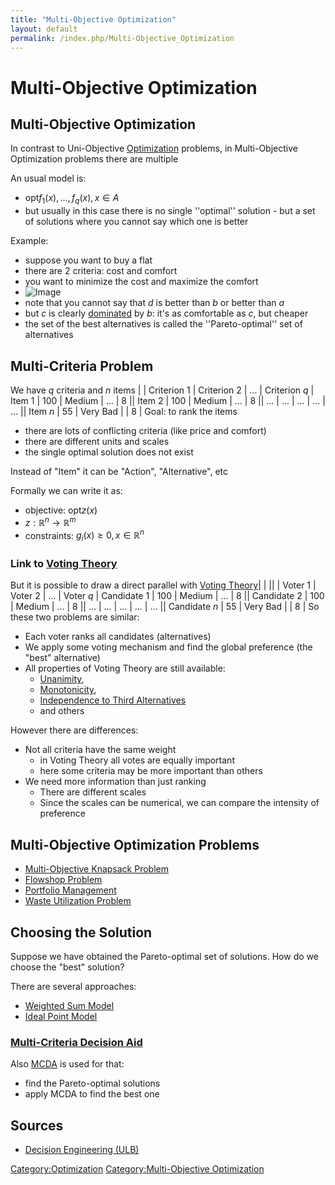 ```yaml
---
title: "Multi-Objective Optimization"
layout: default
permalink: /index.php/Multi-Objective_Optimization
---
```


# Multi-Objective Optimization

## Multi-Objective Optimization
In contrast to Uni-Objective [Optimization](Optimization) problems, in Multi-Objective Optimization problems there are multiple 

An usual model is:
- $\text{opt} f_1(x), ..., f_q(x), x \in A$
- but usually in this case there is no single ''optimal'' solution - but a set of solutions where you cannot say which one is better  


Example:
- suppose you want to buy a flat 
- there are 2 criteria: cost and comfort
- you want to minimize the cost and maximize the comfort 
- <img src="https://raw.github.com/alexeygrigorev/wiki-figures/master/ulb/de/moo/moo-illustration.png" alt="Image">
- note that you cannot say that $d$ is better than $b$ or better than $a$ 
- but $c$ is clearly [dominated](Dominance) by $b$: it's as comfortable as $c$, but cheaper
- the set of the best alternatives is called the ''Pareto-optimal'' set of alternatives


## Multi-Criteria Problem
We have $q$ criteria and $n$ items
|     |  Criterion 1  |  Criterion 2  |  ...  |  Criterion $q$  |  Item 1  |  100  |  Medium  |  ...  |  8 ||  Item 2  |  100  |  Medium  |  ...  |  8 ||  ...  |  ...  |  ...  |  ...  |  ... ||  Item $n$  |  55  |  Very Bad  |   |  8 |
Goal: to rank the items 
- there are lots of conflicting criteria (like price and comfort)
- there are different units and scales
- the single optimal solution does not exist

Instead of "Item" it can be "Action", "Alternative", etc

Formally we can write it as:
- objective: $\text{opt} z(x)$
- $z: \mathbb{R}^n \to \mathbb{R}^m$
- constraints: $g_i(x) \geqslant 0, x \in \mathbb{R}^n$


### Link to [Voting Theory](Voting_Theory)
But it is possible to draw a direct parallel with [Voting Theory](Voting_Theory)|   | ||                |  Voter 1  |  Voter 2  |  ...  |  Voter $q$  |  Candidate 1  |  100  |  Medium  |  ...  |  8 ||  Candidate 2  |  100  |  Medium  |  ...  |  8 ||  ...  |  ...  |  ...  |  ...  |  ... ||  Candidate $n$  |  55  |  Very Bad  |   |  8 |
So these two problems are similar:
- Each voter ranks all candidates (alternatives)
- We apply some voting mechanism and find the global preference (the "best" alternative)
- All properties of Voting Theory are still available:
  - [Unanimity](Unanimity), 
  - [Monotonicity](Monotonicity), 
  - [Independence to Third Alternatives](Independence_to_Third_Alternatives)
  - and others


However there are differences:
- Not all criteria have the same weight 
  - in Voting Theory all votes are equally important
  - here some criteria may be more important than others
- We need more information than just ranking
  - There are different scales
  - Since the scales can be numerical, we can compare the intensity of preference 


## Multi-Objective Optimization Problems
- [Multi-Objective Knapsack Problem](Multi-Objective_Knapsack_Problem)
- [Flowshop Problem](Flowshop_Problem)
- [Portfolio Management](Portfolio_Management)
- [Waste Utilization Problem](Waste_Utilization_Problem)


## Choosing the Solution
Suppose we have obtained the Pareto-optimal set of solutions. How do we choose the "best" solution?

There are several approaches:
- [Weighted Sum Model](Weighted_Sum_Model)
- [Ideal Point Model](Ideal_Point_Model)


### [Multi-Criteria Decision Aid](Multi-Criteria_Decision_Aid)
Also [MCDA](Multi-Criteria_Decision_Aid) is used for that:
- find the Pareto-optimal solutions
- apply MCDA to find the best one

## Sources
- [Decision Engineering (ULB)](Decision_Engineering_(ULB))

[Category:Optimization](Category_Optimization)
[Category:Multi-Objective Optimization](Category_Multi-Objective_Optimization)